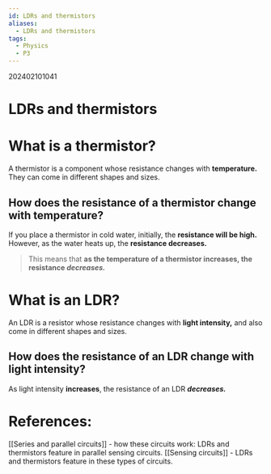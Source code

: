 ```yaml
---
id: LDRs and thermistors
aliases:
  - LDRs and thermistors
tags:
  - Physics
  - P3
---
```

202402101041

# LDRs and thermistors

# What is a **thermistor?** 

A thermistor is a component whose resistance changes with **temperature.** They can come in different shapes and sizes.

## How does the resistance of a thermistor **change with temperature?** 

If you place a thermistor in cold water, initially, the **resistance will be high.** However, as the water heats up, the **resistance decreases.**

> This means that **as the temperature of a thermistor increases, the resistance *decreases.*** 

# What is an **LDR?** 

An LDR is a resistor whose resistance changes with **light intensity,** and also come in different shapes and sizes.

## How does the resistance of an LDR **change with light intensity?** 

As light intensity **increases**, the resistance of an LDR ***decreases.*** 

# References:

[[Series and parallel circuits]] - how these circuits work: LDRs and thermistors feature in parallel sensing circuits.
[[Sensing circuits]] - LDRs and thermistors feature in these types of circuits.